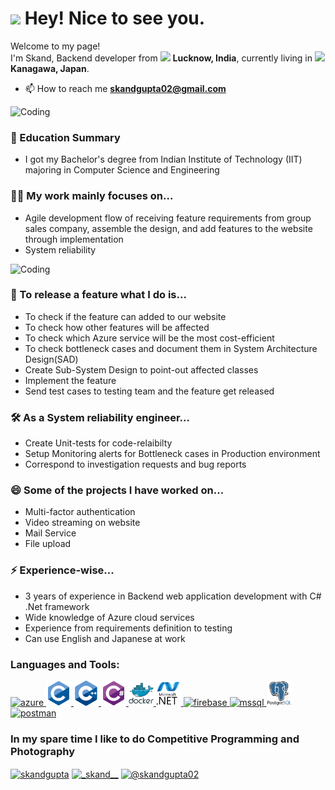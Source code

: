 <h1><img src="https://emojis.slackmojis.com/emojis/images/1531849430/4246/blob-sunglasses.gif?1531849430" width="30"/> Hey! Nice to see you.</h1>


<p>Welcome to my page! </br> I'm Skand, Backend developer from <img src="https://cdn-icons-png.flaticon.com/512/3909/3909444.png" width="13"/> <b>Lucknow, India</b>, currently living in <img src="https://cdn-icons-png.flaticon.com/512/555/555646.png" width="13"/> <b>Kanagawa, Japan</b>. </p>



- 📫 How to reach me **skandgupta02@gmail.com**

<img align="centre" alt="Coding" width="400" src="https://media.giphy.com/media/qgQUggAC3Pfv687qPC/giphy.gif">

### 📖 Education Summary
- I got my Bachelor's degree from Indian Institute of Technology (IIT) majoring in Computer Science and Engineering

### 👩‍💻 My work mainly focuses on...
- Agile development flow of receiving feature requirements from group sales company, assemble the design, and add features to the website through implementation
- System reliability

<img align="centre" alt="Coding" width="1000" src="https://www.aceinfoway.com/blog/wp-content/uploads/2022/05/best-practices-to-follow-for-agile-software-development-in-2022.gif">


### 👀 To release a feature what I do is...
- To check if the feature can added to our website
- To check how other features will be affected
- To check which Azure service will be the most cost-efficient
- To check bottleneck cases and document them in System Architecture Design(SAD)
- Create Sub-System Design to point-out affected classes
- Implement the feature
- Send test cases to testing team and the feature get released

### 🛠️ As a System reliability engineer...
- Create Unit-tests for code-relaibilty
- Setup Monitoring alerts for Bottleneck cases in Production environment
- Correspond to investigation requests and bug reports

### 😄 Some of the projects I have worked on...
- Multi-factor authentication
- Video streaming on website
- Mail Service
- File upload

### ⚡️ Experience-wise...
- 3 years of experience in Backend web application development with C# .Net framework
- Wide knowledge of Azure cloud services
- Experience from requirements definition to testing
- Can use English and Japanese at work

<h3 align="left">Languages and Tools:</h3>
<p align="left"> <a href="https://azure.microsoft.com/en-in/" target="_blank" rel="noreferrer"> <img src="https://www.vectorlogo.zone/logos/microsoft_azure/microsoft_azure-icon.svg" alt="azure" width="40" height="40"/> </a> <a href="https://www.cprogramming.com/" target="_blank" rel="noreferrer"> <img src="https://raw.githubusercontent.com/devicons/devicon/master/icons/c/c-original.svg" alt="c" width="40" height="40"/> </a> <a href="https://www.w3schools.com/cpp/" target="_blank" rel="noreferrer"> <img src="https://raw.githubusercontent.com/devicons/devicon/master/icons/cplusplus/cplusplus-original.svg" alt="cplusplus" width="40" height="40"/> </a> <a href="https://www.w3schools.com/cs/" target="_blank" rel="noreferrer"> <img src="https://raw.githubusercontent.com/devicons/devicon/master/icons/csharp/csharp-original.svg" alt="csharp" width="40" height="40"/> </a> <a href="https://www.docker.com/" target="_blank" rel="noreferrer"> <img src="https://raw.githubusercontent.com/devicons/devicon/master/icons/docker/docker-original-wordmark.svg" alt="docker" width="40" height="40"/> </a> <a href="https://dotnet.microsoft.com/" target="_blank" rel="noreferrer"> <img src="https://raw.githubusercontent.com/devicons/devicon/master/icons/dot-net/dot-net-original-wordmark.svg" alt="dotnet" width="40" height="40"/> </a> <a href="https://firebase.google.com/" target="_blank" rel="noreferrer"> <img src="https://www.vectorlogo.zone/logos/firebase/firebase-icon.svg" alt="firebase" width="40" height="40"/> </a> <a href="https://www.microsoft.com/en-us/sql-server" target="_blank" rel="noreferrer"> <img src="https://www.svgrepo.com/show/303229/microsoft-sql-server-logo.svg" alt="mssql" width="40" height="40"/> </a> <a href="https://www.postgresql.org" target="_blank" rel="noreferrer"> <img src="https://raw.githubusercontent.com/devicons/devicon/master/icons/postgresql/postgresql-original-wordmark.svg" alt="postgresql" width="40" height="40"/> </a> <a href="https://postman.com" target="_blank" rel="noreferrer"> <img src="https://www.vectorlogo.zone/logos/getpostman/getpostman-icon.svg" alt="postman" width="40" height="40"/> </a> </p>


<h3 align="left">In my spare time I like to do Competitive Programming and Photography</h3>
<p align="left">
<a href="https://linkedin.com/in/skandgupta" target="blank"><img align="center" src="https://raw.githubusercontent.com/rahuldkjain/github-profile-readme-generator/master/src/images/icons/Social/linked-in-alt.svg" alt="skandgupta" height="30" width="40" /></a>
<a href="https://instagram.com/_skand__" target="blank"><img align="center" src="https://raw.githubusercontent.com/rahuldkjain/github-profile-readme-generator/master/src/images/icons/Social/instagram.svg" alt="_skand__" height="30" width="40" /></a>
<a href="https://atcoder.jp/users/skand" target="blank"><img align="center" src="https://img.atcoder.jp/assets/top/img/logo_bk.svg" alt="@skandgupta02" height="30" width="40" /></a>
</p>


